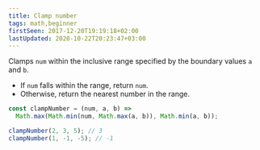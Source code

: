 ```yaml
---
title: Clamp number
tags: math,beginner
firstSeen: 2017-12-20T19:19:18+02:00
lastUpdated: 2020-10-22T20:23:47+03:00
---
```


Clamps `num` within the inclusive range specified by the boundary values `a` and `b`.

- If `num` falls within the range, return `num`.
- Otherwise, return the nearest number in the range.

```js
const clampNumber = (num, a, b) =>
  Math.max(Math.min(num, Math.max(a, b)), Math.min(a, b));
```

```js
clampNumber(2, 3, 5); // 3
clampNumber(1, -1, -5); // -1
```
